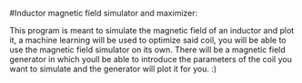 #Inductor magnetic field simulator and maximizer:

This program is meant to simulate the magnetic field of an inductor and plot it, 
a machine learning will be used to optimize said coil, you will be able to use
the magnetic field simulator on its own. There will be a magnetic field generator 
in which youll be able to introduce the parameters of the coil you want to simulate
and the generator will plot it for you. :)

